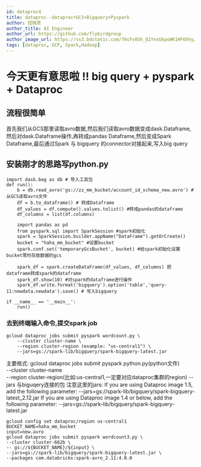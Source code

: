 ```yaml
---
id: dataproc4
title: dataproc--dataproc+GCS+Bigquery+Pyspark
author: 招晓贤
author_title: AI Engineer
author_url: https://github.com/flybirdgroup
author_image_url: https://ss3.bdstatic.com/70cFv8Sh_Q1YnxGkpoWK1HF6hhy/it/u=1615738601,1434436036&fm=26&gp=0.jpg
tags: [dataproc, GCP, Spark,Hadoop]
---
```


# 今天更有意思啦 !! big query + pyspark + Dataproc

## 流程很简单
首先我们从GCS那里读取avro数据,然后我们读取avro数据变成dask.Dataframe,然后对dask.Dataframe操作,再转成pandas Dataframe,然后变成Spark Dataframe,最后通过Spark 与 bigquery 的connector对接起来,写入big query

## 安装刚才的思路写python.py
```
import dask.bag as db # 导入工具包
def run():
    b = db.read_avro('gs://zz_mm_bucket/account_id_schema_new.avro') #从GCS读取avro文件
    df = b.to_dataframe() # 转成Dataframe
    df_values = df.compute().values.tolist() #转成pandas的dataframe
    df_columns = list(df.columns)

    import pandas as pd
    from pyspark.sql import SparkSession #spark初始化
    spark = SparkSession.builder.appName("DataFrame").getOrCreate()
    bucket = "haha_mm_bucket" #设置bucket
    spark.conf.set('temporaryGcsBucket', bucket) #给spark初始化设置bucket零时存放数据的gcs

    spark_df = spark.createDataFrame(df_values, df_columns) 把dataframe转成spark的dataframe
    spark_df.show(10) #对spark的dataframe进行操作
    spark_df.write.format('bigquery').option('table','query-11:newdata.newdata').save() # 写入bigquery

if __name__ == '__main__':
    run()
```
###  去到终端输入命令,提交spark job
```
gcloud dataproc jobs submit pyspark wordcount.py \
    --cluster cluster-name \
    --region cluster-region (example: "us-central1") \
    --jars=gs://spark-lib/bigquery/spark-bigquery-latest.jar
```
主要格式: gcloud dataproc jobs submit pyspark python.py(python文件) \
        --cluster cluster-name \
        --region cluster-region(比如:us-central1,一定要对应dataproc集群的region)
        --jars 与biguqery连接的包
注意这里的jars:
If you are using Dataproc image 1.5, add the following parameter:
--jars=gs://spark-lib/bigquery/spark-bigquery-latest_2.12.jar
If you are using Dataproc image 1.4 or below, add the following parameter:
--jars=gs://spark-lib/bigquery/spark-bigquery-latest.jar


```
gcloud config set dataproc/region us-central1
BUCKET_NAME=haha_mm_bucket
input=new.avro
gcloud dataproc jobs submit pyspark wordcount3.py \
--cluster cluster-662b \
-- gs://${BUCKET_NAME}/${input} \
--jars=gs://spark-lib/bigquery/spark-bigquery-latest.jar \
--packages com.databricks:spark-avro_2.11:4.0.0
```